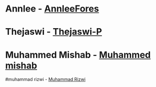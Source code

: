 # Annlee - [AnnleeFores](https://github.com/AnnleeFores)
# Thejaswi - [Thejaswi-P](https://github.com/Thejaswi-P)
# Muhammed Mishab - [Muhammed mishab](https://github.com/muhammemishab)
#muhammad rizwi - [Muhammad Rizwi](https://github.com/mr191098)
